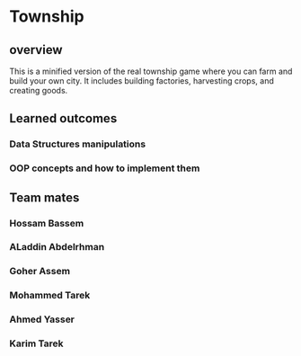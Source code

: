 # Township
## overview
This is a minified version of the real township game where you can farm and build your own city. It includes building factories, harvesting crops, and creating goods.

## Learned outcomes
### Data Structures manipulations
### OOP concepts and how to implement them

## Team mates 
### Hossam Bassem
### ALaddin Abdelrhman
### Goher Assem 
### Mohammed Tarek
### Ahmed Yasser
### Karim Tarek
